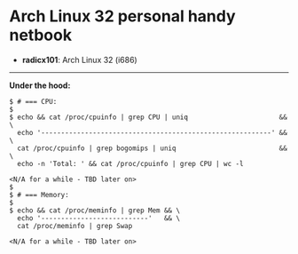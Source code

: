 # Arch Linux 32 personal handy netbook

* **radicx101**: Arch Linux 32 (i686)

---

**Under the hood:**

```
$ # === CPU:
$
$ echo && cat /proc/cpuinfo | grep CPU | uniq                       && \
  echo '----------------------------------------------------------' && \
  cat /proc/cpuinfo | grep bogomips | uniq                          && \
  echo -n 'Total: ' && cat /proc/cpuinfo | grep CPU | wc -l

<N/A for a while - TBD later on>
$
$ # === Memory:
$
$ echo && cat /proc/meminfo | grep Mem && \
  echo '---------------------------'   && \
  cat /proc/meminfo | grep Swap

<N/A for a while - TBD later on>
```
